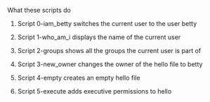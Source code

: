 What these scripts do
 
1. Script 0-iam_betty switches the current user to the user betty
 
2. Script 1-who_am_i displays the name of the current user
 
3. Script 2-groups shows all the groups the current user is part of
 
4. Script 3-new_owner changes the owner of the hello file to betty
 
5. Script 4-empty creates an empty hello file
 
6. Script 5-execute adds executive permissions to hello
